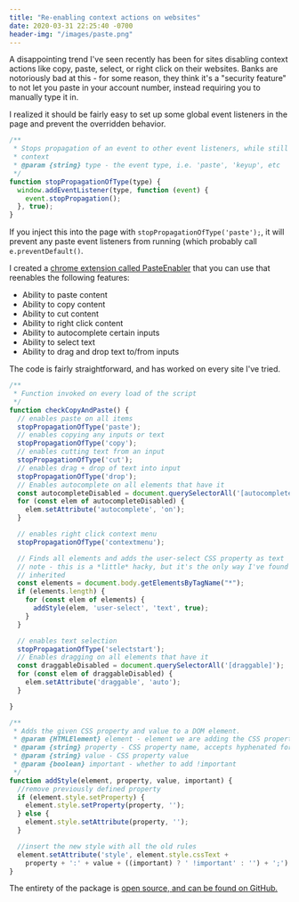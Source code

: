 ```yaml
---
title: "Re-enabling context actions on websites"
date: 2020-03-31 22:25:40 -0700
header-img: "/images/paste.png"
---
```


A disappointing trend I've seen recently has been for sites disabling context actions like copy, paste, select, or right click on their websites. Banks are notoriously bad at this - for some reason, they think it's a "security feature" to not let you paste in your account number, instead requiring you to manually type it in. 

I realized it should be fairly easy to set up some global event listeners in the page and prevent the overridden behavior. 


```js
/**
 * Stops propagation of an event to other event listeners, while still allowing the event to complete in its native
 * context
 * @param {string} type - the event type, i.e. 'paste', 'keyup', etc
 */
function stopPropagationOfType(type) {
  window.addEventListener(type, function (event) {
    event.stopPropagation();
  }, true);
}
```

If you inject this into the page with `stopPropagationOfType('paste');`, it will prevent any paste event listeners from running (which probably call `e.preventDefault()`.

I created a [chrome extension called PasteEnabler](https://chrome.google.com/webstore/detail/pasteenabler/dhadehfniifbmemochpmbofcjckpdnnl) that you can use that reenables the following features: 

* Ability to paste content
* Ability to copy content
* Ability to cut content
* Ability to right click content
* Ability to autocomplete certain inputs
* Ability to select text
* Ability to drag and drop text to/from inputs

The code is fairly straightforward, and has worked on every site I've tried.

```js
/**
 * Function invoked on every load of the script
 */
function checkCopyAndPaste() {
  // enables paste on all items
  stopPropagationOfType('paste');
  // enables copying any inputs or text
  stopPropagationOfType('copy');
  // enables cutting text from an input
  stopPropagationOfType('cut');
  // enables drag + drop of text into input
  stopPropagationOfType('drop');
  // Enables autocomplete on all elements that have it
  const autocompleteDisabled = document.querySelectorAll('[autocomplete]');
  for (const elem of autocompleteDisabled) {
    elem.setAttribute('autocomplete', 'on');
  }

  // enables right click context menu
  stopPropagationOfType('contextmenu');

  // Finds all elements and adds the user-select CSS property as text
  // note - this is a *little* hacky, but it's the only way I've found to get it to work, since user-select is not
  // inherited
  const elements = document.body.getElementsByTagName("*");
  if (elements.length) {
    for (const elem of elements) {
      addStyle(elem, 'user-select', 'text', true);
    }
  }

  // enables text selection
  stopPropagationOfType('selectstart');
  // Enables dragging on all elements that have it
  const draggableDisabled = document.querySelectorAll('[draggable]');
  for (const elem of draggableDisabled) {
    elem.setAttribute('draggable', 'auto');
  }

}

/**
 * Adds the given CSS property and value to a DOM element.
 * @param {HTMLElement} element - element we are adding the CSS property to
 * @param {string} property - CSS property name, accepts hyphenated form (i.e. user-select rather than userSelect)
 * @param {string} value - CSS property value
 * @param {boolean} important - whether to add !important
 */
function addStyle(element, property, value, important) {
  //remove previously defined property
  if (element.style.setProperty) {
    element.style.setProperty(property, '');
  } else {
    element.style.setAttribute(property, '');
  }

  //insert the new style with all the old rules
  element.setAttribute('style', element.style.cssText +
    property + ':' + value + ((important) ? ' !important' : '') + ';');
}
```

The entirety of the package is [open source, and can be found on GitHub.](https://github.com/jonluca/PasteEnabler)